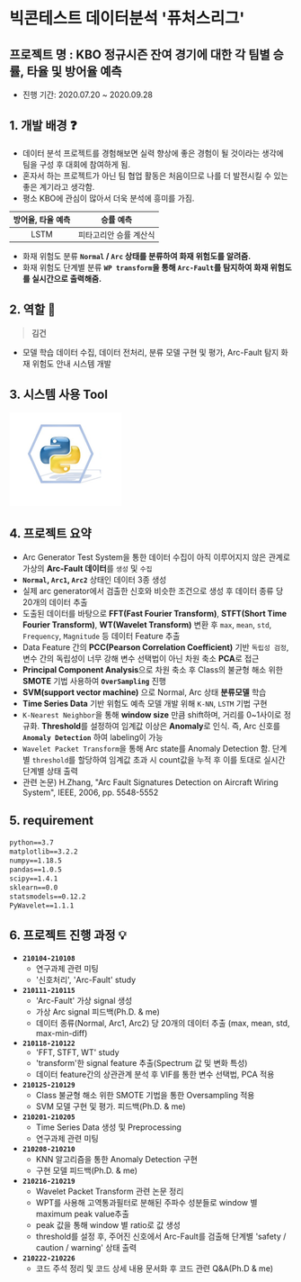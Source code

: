 # 빅콘테스트  데이터분석 '퓨처스리그'

## 프로젝트 명 : KBO 정규시즌 잔여 경기에 대한 각 팀별 승률, 타율 및 방어율 예측
- 진행 기간: 2020.07.20 ~ 2020.09.28

## 1. 개발 배경 :question:
- 데이터 분석 프로젝트를 경험해보면 실력 향상에 좋은 경험이 될 것이라는 생각에 팀을 구성 후 대회에 참여하게 됨.
- 혼자서 하는 프로젝트가 아닌 팀 협업 활동은 처음이므로 나를 더 발전시킬 수 있는 좋은 계기라고 생각함.
- 평소 KBO에 관심이 많아서 더욱 분석에 흥미를 가짐.

| **방어율, 타율 예측** | **승률 예측** |
| :-----------: | :-----------: |
| LSTM | 피타고리안 승률 계산식 |

- 화재 위험도 분류 **`Normal` / `Arc` 상태를 분류하여 화재 위험도를 알려줌.**
- 화재 위험도 단계별 분류 **`WP transform`을 통해 `Arc-Fault`를 탐지하여 화재 위험도를 실시간으로 출력해줌.**

## 2. 역할 :two_men_holding_hands:
> **김건**
- 모델 학습 데이터 수집, 데이터 전처리, 분류 모델 구현 및 평가, Arc-Fault 탐지 화재 위험도 안내 시스템 개발

## 3. 시스템 사용 Tool
<div>
  <img width="200" src="https://github.com/GeonKimdcu/SideProject/blob/main/Arc-Fault/_img/ppy.PNG">
</div>

## 4. 프로젝트 요약
- Arc Generator Test System을 통한 데이터 수집이 아직 이루어지지 않은 관계로 가상의 **Arc-Fault 데이터**를 `생성` 및 `수집`
- **`Normal`, `Arc1`, `Arc2`** 상태인 데이터 3종 생성
- 실제 arc generator에서 검출한 신호와 비슷한 조건으로 생성 후 데이터 종류 당 20개의 데이터 추출
- 도출된 데이터를 바탕으로 **FFT(Fast Fourier Transform)**, **STFT(Short Time Fourier Transform)**, **WT(Wavelet Transform)** 변환 후 `max`, `mean`, `std`, `Frequency`, `Magnitude` 등 데이터 Feature 추출
- Data Feature 간의 **PCC(Pearson Correlation Coefficient)** 기반 `독립성 검정`, 변수 간의 독립성이 너무 강해 변수 선택법이 아닌 차원 축소 **PCA**로 접근
- **Principal Component Analysis**으로 차원 축소 후 Class의 불균형 해소 위한 **SMOTE** 기법 사용하여 **`OverSampling`** 진행
- **SVM(support vector machine)** 으로 Normal, Arc 상태 **분류모델** 학습
- **Time Series Data** 기반 위험도 예측 모델 개발 위해 `K-NN`, `LSTM` 기법 구현
- `K-Nearest Neighbor`을 통해 **window size** 만큼 shift하며, 거리를 0~1사이로 정규화. **Threshold**를 설정하여 임계값 이상은 **Anomaly**로 인식. 즉, Arc 신호를 **`Anomaly Detection`** 하여 labeling이 가능
- `Wavelet Packet Transform`을 통해 Arc state를 Anomaly Detection 함. 단계별 `threshold`를 할당하여 임계값 초과 시 count값을 누적 후 이를 토대로 실시간 단계별 상태 출력
- 관련 논문) H.Zhang, "Arc Fault Signatures Detection on Aircraft Wiring System", IEEE, 2006, pp. 5548-5552


## 5. requirement
```
python==3.7
matplotlib==3.2.2
numpy==1.18.5
pandas==1.0.5
scipy==1.4.1
sklearn==0.0
statsmodels==0.12.2
PyWavelet==1.1.1
```

## 6. 프로젝트 진행 과정 :bulb:

- **`210104-210108`**
  - 연구과제 관련 미팅
  - '신호처리', 'Arc-Fault' study
- **`210111-210115`**
  - 'Arc-Fault' 가상 signal 생성
  - 가상 Arc signal 피드백(Ph.D. & me)
  - 데이터 종류(Normal, Arc1, Arc2) 당 20개의 데이터 추출 (max, mean, std, max-min-diff)
- **`210118-210122`**
  - 'FFT, STFT, WT' study
  - 'transform'한 signal feature 추출(Spectrum 값 및 변화 특성)
  - 데이터 feature간의 상관관계 분석 후 VIF를 통한 변수 선택법, PCA 적용
- **`210125-210129`**
  - Class 불균형 해소 위한 SMOTE 기법을 통한 Oversampling 적용
  - SVM 모델 구현 및 평가. 피드백(Ph.D. & me)
- **`210201-210205`**
  - Time Series Data 생성 및 Preprocessing
  - 연구과제 관련 미팅
- **`210208-210210`**
  - KNN 알고리즘을 통한 Anomaly Detection 구현
  - 구현 모델 피드백(Ph.D. & me)
- **`210216-210219`**
  - Wavelet Packet Transform 관련 논문 정리
  - WPT를 사용해 고역통과필터로 분해된 주파수 성분들로 window 별 maximum peak value추출
  - peak 값을 통해 window 별 ratio로 값 생성
  - threshold를 설정 후, 주어진 신호에서 Arc-Fault를 검출해 단계별 'safety / caution / warning' 상태 출력
- **`210222-210226`**
  - 코드 주석 정리 및 코드 상세 내용 문서화 후 코드 관련 Q&A(Ph.D & me)
